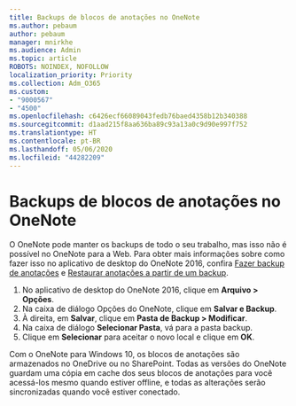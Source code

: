 ```yaml
---
title: Backups de blocos de anotações no OneNote
ms.author: pebaum
author: pebaum
manager: mnirkhe
ms.audience: Admin
ms.topic: article
ROBOTS: NOINDEX, NOFOLLOW
localization_priority: Priority
ms.collection: Adm_O365
ms.custom:
- "9000567"
- "4500"
ms.openlocfilehash: c6426ecf66089043fedb76baed4358b12b340388
ms.sourcegitcommit: d1aad215f8aa636ba89c93a13a0c9d90e997f752
ms.translationtype: HT
ms.contentlocale: pt-BR
ms.lasthandoff: 05/06/2020
ms.locfileid: "44282209"
---
```

# <a name="backup-notebooks-in-onenote"></a>Backups de blocos de anotações no OneNote

O OneNote pode manter os backups de todo o seu trabalho, mas isso não é possível no OneNote para a Web. Para obter mais informações sobre como fazer isso no aplicativo de desktop do OneNote 2016, confira [Fazer backup de anotações](https://support.office.com/article/back-up-notes-f58b34b0-611d-435e-87fa-7942a1767af4#id0eaabaaa=2016,_2013,_2010) e [Restaurar anotações a partir de um backup](https://support.microsoft.com/office/restore-notes-from-a-backup-5daf9cb0-6769-4998-a5de-f044fdd0d831).

1. No aplicativo de desktop do OneNote 2016, clique em **Arquivo > Opções**.
2. Na caixa de diálogo Opções do OneNote, clique em **Salvar e Backup**.
3. À direita, em **Salvar**, clique em **Pasta de Backup > Modificar**.
4. Na caixa de diálogo **Selecionar Pasta**, vá para a pasta backup.
5. Clique em **Selecionar** para aceitar o novo local e clique em **OK**.

Com o OneNote para Windows 10, os blocos de anotações são armazenados no OneDrive ou no SharePoint. Todas as versões do OneNote guardam uma cópia em cache dos seus blocos de anotações para você acessá-los mesmo quando estiver offline, e todas as alterações serão sincronizadas quando você estiver conectado.

